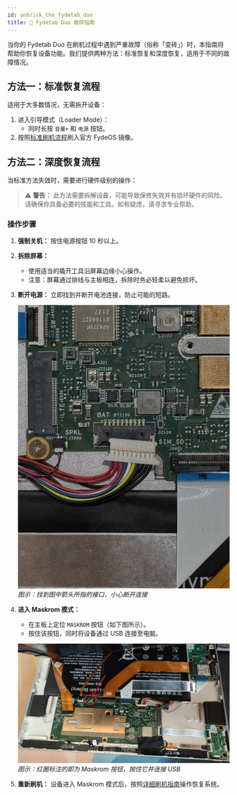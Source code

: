 ```yaml
---
id: unbrick_the_fydetab_duo
title: 🧱 Fydetab Duo 救砖指南
---
```



当你的 Fydetab Duo 在刷机过程中遇到严重故障（俗称「变砖」）时，本指南将帮助你恢复设备功能。我们提供两种方法：标准恢复和深度恢复，适用于不同的故障情况。

## 方法一：标准恢复流程

适用于大多数情况，无需拆开设备：

1. 进入引导模式（Loader Mode）：
   - 同时长按 `音量+` 和 `电源` 按钮。
2. 按照[标准刷机流程](/flashing_the_fydetab_duo)刷入官方 FydeOS 镜像。

## 方法二：深度恢复流程

当标准方法失效时，需要进行硬件级别的操作：

> ⚠️ **警告：** 此方法需要拆解设备，可能导致保修失效并有损坏硬件的风险。请确保你具备必要的技能和工具。如有疑虑，请寻求专业帮助。

### 操作步骤

1. **强制关机：** 按住电源按钮 10 秒以上。

2. **拆除屏幕：**
   - 使用适当的撬开工具沿屏幕边缘小心操作。
   - 注意：屏幕通过排线与主板相连，拆除时务必轻柔以避免损坏。

3. **断开电源：** 立即找到并断开电池连接，防止可能的短路。
   
   ![电源线断开示意图](/img/disconnect-power-cable.jpeg)
   *图示：找到图中箭头所指的接口，小心断开连接*

4. **进入 Maskrom 模式：**
   - 在主板上定位 `MASKROM` 按钮（如下图所示）。
   - 按住该按钮，同时将设备通过 USB 连接至电脑。
   
   ![Fydetab Duo 主板上的 Maskrom 按钮位置](/img/fydetab_maskrom_button_pcb.jpg)
   *图示：红圈标注的即为 Maskrom 按钮，按住它并连接 USB*

5. **重新刷机：** 设备进入 Maskrom 模式后，按照[详细刷机指南](/flashing_the_fydetab_duo)操作恢复系统。
